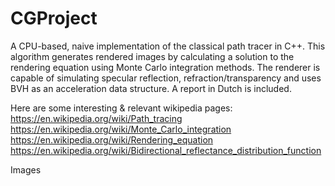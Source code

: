# CGProject

A CPU-based, naive implementation of the classical path tracer in C++. This algorithm generates rendered images by calculating a solution to the rendering equation using Monte Carlo integration methods.
The renderer is capable of simulating specular reflection, refraction/transparency and uses BVH as an acceleration data structure. A report in Dutch is included.


Here are some interesting & relevant wikipedia pages:
https://en.wikipedia.org/wiki/Path_tracing
https://en.wikipedia.org/wiki/Monte_Carlo_integration
https://en.wikipedia.org/wiki/Rendering_equation
https://en.wikipedia.org/wiki/Bidirectional_reflectance_distribution_function


Images




